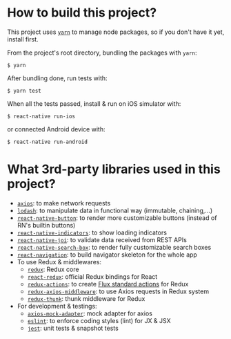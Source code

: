 # How to build this project?

This project uses [`yarn`](https://yarnpkg.com) to manage node packages, so if you don't have it yet, install first.

From the project's root directory, bundling the packages with `yarn`:

```shell
$ yarn
```

After bundling done, run tests with:

```shell
$ yarn test
```

When all the tests passed, install & run on iOS simulator with:

```shell
$ react-native run-ios
```

or connected Android device with:

```shell
$ react-native run-android
```

# What 3rd-party libraries used in this project?

  * [`axios`](https://github.com/axios/axios): to make network requests
  * [`lodash`](https://lodash.com): to manipulate data in functional way (immutable, chaining,...)
  * [`react-native-button`](https://github.com/ide/react-native-button): to render more customizable buttons (instead of RN's builtin buttons)
  * [`react-native-indicators`](https://github.com/n4kz/react-native-indicators): to show loading indicators
  * [`react-native-joi`](https://github.com/GoldenOwlAsia/react-native-joi): to validate data received from REST APIs
  * [`react-native-search-box`](https://github.com/agiletechvn/react-native-search-box): to render fully customizable search boxes
  * [`react-navigation`](https://reactnavigation.org): to build navigator skeleton for the whole app
  * To use Redux & middlewares:
    - [`redux`](https://redux.js.org): Redux core
    - [`react-redux`](https://github.com/reactjs/react-redux): official Redux bindings for React
    - [`redux-actions`](https://github.com/redux-utilities/redux-actions): to create [Flux standard actions](https://github.com/redux-utilities/flux-standard-action) for Redux
    - [`redux-axios-middleware`](https://github.com/svrcekmichal/redux-axios-middleware): to use Axios requests in Redux system
    - [`redux-thunk`](https://github.com/gaearon/redux-thunk): thunk middleware for Redux
  * For development & testings:
    - [`axios-mock-adapter`](https://github.com/ctimmerm/axios-mock-adapter): mock adapter for axios
    - [`eslint`](https://eslint.org): to enforce coding styles (lint) for JX & JSX
    - [`jest`](https://facebook.github.io/jest): unit tests & snapshot tests
